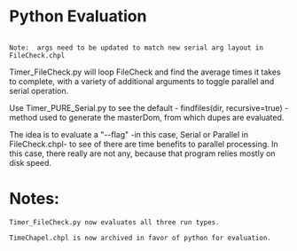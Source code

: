 
# Python Evaluation

```

Note:  args need to be updated to match new serial arg layout in FileCheck.chpl

```

Timer_FileCheck.py will loop FileCheck and find the average times it takes to complete, with a variety of additional arguments to toggle parallel and serial operation.


Use Timer_PURE_Serial.py to see the default - findfiles(dir, recursive=true) - method used to generate the masterDom, from which dupes are evaluated.  

The idea is to evaluate a "--flag" -in this case, Serial or Parallel in FileCheck.chpl- to see of there are time benefits to parallel processing.  In this case, there really are not any, because that program relies mostly on disk speed.  

# Notes:

```
Timer_FileCheck.py now evaluates all three run types.

TimeChapel.chpl is now archived in favor of python for evaluation.
```
